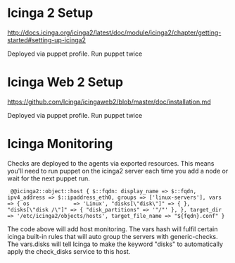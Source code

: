 # Icinga 2 Setup

http://docs.icinga.org/icinga2/latest/doc/module/icinga2/chapter/getting-started#setting-up-icinga2

Deployed via puppet profile. Run puppet twice

# Icinga Web 2 Setup

https://github.com/Icinga/icingaweb2/blob/master/doc/installation.md

Deployed via puppet profile. Run puppet twice

# Icinga Monitoring

Checks are deployed to the agents via exported resources. This means you'll need to run puppet on the icinga2 server each time you add a node or wait for the next puppet run.

`
  @@icinga2::object::host { $::fqdn:
    display_name => $::fqdn,
    ipv4_address => $::ipaddress_eth0,
    groups => ['linux-servers'],
    vars => {
      os              => 'Linux',
      "disks[\"disk\"]" => { },
      "disks[\"disk /\"]" => { "disk_partitions" => '"/"' },
    },
    target_dir => '/etc/icinga2/objects/hosts',
    target_file_name => "${fqdn}.conf"
  }`
  
The code above will add host monitoring. The vars hash will fulfil certain icinga built-in rules that will auto group the servers with generic-checks. The vars.disks will tell Icinga to make the keyword "disks" to automatically apply the check_disks service to this host.